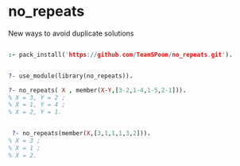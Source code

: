 # no_repeats
New ways to avoid duplicate solutions


```prolog

:- pack_install('https://github.com/TeamSPoon/no_repeats.git').

```


```prolog

?- use_module(library(no_repeats)).

?- no_repeats( X , member(X-Y,[3-2,1-4,1-5,2-1])).
% X = 3, Y = 2 ;
% X = 1, Y = 4 ;
% X = 2, Y = 1.


 ?- no_repeats(member(X,[3,1,1,1,3,2])).
% X = 3 ;
% X = 1 ;
% X = 2.


```



